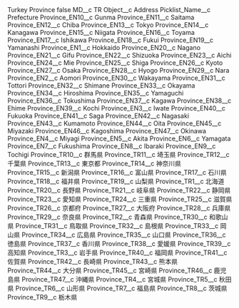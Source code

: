 <?xml version="1.0" encoding="UTF-8"?>
<CustomMetadata xmlns="http://soap.sforce.com/2006/04/metadata" xmlns:xsi="http://www.w3.org/2001/XMLSchema-instance" xmlns:xsd="http://www.w3.org/2001/XMLSchema">
    <label>Turkey Province</label>
    <protected>false</protected>
    <values>
        <field>MD__c</field>
        <value xsi:type="xsd:string">TR</value>
    </values>
    <values>
        <field>Object__c</field>
        <value xsi:type="xsd:string">Address</value>
    </values>
    <values>
        <field>Picklist_Name__c</field>
        <value xsi:type="xsd:string">Prefecture</value>
    </values>
    <values>
        <field>Province_EN10__c</field>
        <value xsi:type="xsd:string">Gunma</value>
    </values>
    <values>
        <field>Province_EN11__c</field>
        <value xsi:type="xsd:string">Saitama</value>
    </values>
    <values>
        <field>Province_EN12__c</field>
        <value xsi:type="xsd:string">Chiba</value>
    </values>
    <values>
        <field>Province_EN13__c</field>
        <value xsi:type="xsd:string">Tokyo</value>
    </values>
    <values>
        <field>Province_EN14__c</field>
        <value xsi:type="xsd:string">Kanagawa</value>
    </values>
    <values>
        <field>Province_EN15__c</field>
        <value xsi:type="xsd:string">Niigata</value>
    </values>
    <values>
        <field>Province_EN16__c</field>
        <value xsi:type="xsd:string">Toyama</value>
    </values>
    <values>
        <field>Province_EN17__c</field>
        <value xsi:type="xsd:string">Ishikawa</value>
    </values>
    <values>
        <field>Province_EN18__c</field>
        <value xsi:type="xsd:string">Fukui</value>
    </values>
    <values>
        <field>Province_EN19__c</field>
        <value xsi:type="xsd:string">Yamanashi</value>
    </values>
    <values>
        <field>Province_EN1__c</field>
        <value xsi:type="xsd:string">Hokkaido</value>
    </values>
    <values>
        <field>Province_EN20__c</field>
        <value xsi:type="xsd:string">Nagano</value>
    </values>
    <values>
        <field>Province_EN21__c</field>
        <value xsi:type="xsd:string">Gifu</value>
    </values>
    <values>
        <field>Province_EN22__c</field>
        <value xsi:type="xsd:string">Shizuoka</value>
    </values>
    <values>
        <field>Province_EN23__c</field>
        <value xsi:type="xsd:string">Aichi</value>
    </values>
    <values>
        <field>Province_EN24__c</field>
        <value xsi:type="xsd:string">Mie</value>
    </values>
    <values>
        <field>Province_EN25__c</field>
        <value xsi:type="xsd:string">Shiga</value>
    </values>
    <values>
        <field>Province_EN26__c</field>
        <value xsi:type="xsd:string">Kyoto</value>
    </values>
    <values>
        <field>Province_EN27__c</field>
        <value xsi:type="xsd:string">Osaka</value>
    </values>
    <values>
        <field>Province_EN28__c</field>
        <value xsi:type="xsd:string">Hyogo</value>
    </values>
    <values>
        <field>Province_EN29__c</field>
        <value xsi:type="xsd:string">Nara</value>
    </values>
    <values>
        <field>Province_EN2__c</field>
        <value xsi:type="xsd:string">Aomori</value>
    </values>
    <values>
        <field>Province_EN30__c</field>
        <value xsi:type="xsd:string">Wakayama</value>
    </values>
    <values>
        <field>Province_EN31__c</field>
        <value xsi:type="xsd:string">Tottori</value>
    </values>
    <values>
        <field>Province_EN32__c</field>
        <value xsi:type="xsd:string">Shimane</value>
    </values>
    <values>
        <field>Province_EN33__c</field>
        <value xsi:type="xsd:string">Okayama</value>
    </values>
    <values>
        <field>Province_EN34__c</field>
        <value xsi:type="xsd:string">Hiroshima</value>
    </values>
    <values>
        <field>Province_EN35__c</field>
        <value xsi:type="xsd:string">Yamaguchi</value>
    </values>
    <values>
        <field>Province_EN36__c</field>
        <value xsi:type="xsd:string">Tokushima</value>
    </values>
    <values>
        <field>Province_EN37__c</field>
        <value xsi:type="xsd:string">Kagawa</value>
    </values>
    <values>
        <field>Province_EN38__c</field>
        <value xsi:type="xsd:string">Ehime</value>
    </values>
    <values>
        <field>Province_EN39__c</field>
        <value xsi:type="xsd:string">Kochi</value>
    </values>
    <values>
        <field>Province_EN3__c</field>
        <value xsi:type="xsd:string">Iwate</value>
    </values>
    <values>
        <field>Province_EN40__c</field>
        <value xsi:type="xsd:string">Fukuoka</value>
    </values>
    <values>
        <field>Province_EN41__c</field>
        <value xsi:type="xsd:string">Saga</value>
    </values>
    <values>
        <field>Province_EN42__c</field>
        <value xsi:type="xsd:string">Nagasaki</value>
    </values>
    <values>
        <field>Province_EN43__c</field>
        <value xsi:type="xsd:string">Kumamoto</value>
    </values>
    <values>
        <field>Province_EN44__c</field>
        <value xsi:type="xsd:string">Oita</value>
    </values>
    <values>
        <field>Province_EN45__c</field>
        <value xsi:type="xsd:string">Miyazaki</value>
    </values>
    <values>
        <field>Province_EN46__c</field>
        <value xsi:type="xsd:string">Kagoshima</value>
    </values>
    <values>
        <field>Province_EN47__c</field>
        <value xsi:type="xsd:string">Okinawa</value>
    </values>
    <values>
        <field>Province_EN4__c</field>
        <value xsi:type="xsd:string">Miyagi</value>
    </values>
    <values>
        <field>Province_EN5__c</field>
        <value xsi:type="xsd:string">Akita</value>
    </values>
    <values>
        <field>Province_EN6__c</field>
        <value xsi:type="xsd:string">Yamagata</value>
    </values>
    <values>
        <field>Province_EN7__c</field>
        <value xsi:type="xsd:string">Fukushima</value>
    </values>
    <values>
        <field>Province_EN8__c</field>
        <value xsi:type="xsd:string">Ibaraki</value>
    </values>
    <values>
        <field>Province_EN9__c</field>
        <value xsi:type="xsd:string">Tochigi</value>
    </values>
    <values>
        <field>Province_TR10__c</field>
        <value xsi:type="xsd:string">群馬県</value>
    </values>
    <values>
        <field>Province_TR11__c</field>
        <value xsi:type="xsd:string">埼玉県</value>
    </values>
    <values>
        <field>Province_TR12__c</field>
        <value xsi:type="xsd:string">千葉県</value>
    </values>
    <values>
        <field>Province_TR13__c</field>
        <value xsi:type="xsd:string">東京都</value>
    </values>
    <values>
        <field>Province_TR14__c</field>
        <value xsi:type="xsd:string">神奈川県</value>
    </values>
    <values>
        <field>Province_TR15__c</field>
        <value xsi:type="xsd:string">新潟県</value>
    </values>
    <values>
        <field>Province_TR16__c</field>
        <value xsi:type="xsd:string">富山県</value>
    </values>
    <values>
        <field>Province_TR17__c</field>
        <value xsi:type="xsd:string">石川県</value>
    </values>
    <values>
        <field>Province_TR18__c</field>
        <value xsi:type="xsd:string">福井県</value>
    </values>
    <values>
        <field>Province_TR19__c</field>
        <value xsi:type="xsd:string">山梨県</value>
    </values>
    <values>
        <field>Province_TR1__c</field>
        <value xsi:type="xsd:string">北海道</value>
    </values>
    <values>
        <field>Province_TR20__c</field>
        <value xsi:type="xsd:string">長野県</value>
    </values>
    <values>
        <field>Province_TR21__c</field>
        <value xsi:type="xsd:string">岐阜県</value>
    </values>
    <values>
        <field>Province_TR22__c</field>
        <value xsi:type="xsd:string">静岡県</value>
    </values>
    <values>
        <field>Province_TR23__c</field>
        <value xsi:type="xsd:string">愛知県</value>
    </values>
    <values>
        <field>Province_TR24__c</field>
        <value xsi:type="xsd:string">三重県</value>
    </values>
    <values>
        <field>Province_TR25__c</field>
        <value xsi:type="xsd:string">滋賀県</value>
    </values>
    <values>
        <field>Province_TR26__c</field>
        <value xsi:type="xsd:string">京都府</value>
    </values>
    <values>
        <field>Province_TR27__c</field>
        <value xsi:type="xsd:string">大阪府</value>
    </values>
    <values>
        <field>Province_TR28__c</field>
        <value xsi:type="xsd:string">兵庫県</value>
    </values>
    <values>
        <field>Province_TR29__c</field>
        <value xsi:type="xsd:string">奈良県</value>
    </values>
    <values>
        <field>Province_TR2__c</field>
        <value xsi:type="xsd:string">青森県</value>
    </values>
    <values>
        <field>Province_TR30__c</field>
        <value xsi:type="xsd:string">和歌山県</value>
    </values>
    <values>
        <field>Province_TR31__c</field>
        <value xsi:type="xsd:string">鳥取県</value>
    </values>
    <values>
        <field>Province_TR32__c</field>
        <value xsi:type="xsd:string">島根県</value>
    </values>
    <values>
        <field>Province_TR33__c</field>
        <value xsi:type="xsd:string">岡山県</value>
    </values>
    <values>
        <field>Province_TR34__c</field>
        <value xsi:type="xsd:string">広島県</value>
    </values>
    <values>
        <field>Province_TR35__c</field>
        <value xsi:type="xsd:string">山口県</value>
    </values>
    <values>
        <field>Province_TR36__c</field>
        <value xsi:type="xsd:string">徳島県</value>
    </values>
    <values>
        <field>Province_TR37__c</field>
        <value xsi:type="xsd:string">香川県</value>
    </values>
    <values>
        <field>Province_TR38__c</field>
        <value xsi:type="xsd:string">愛媛県</value>
    </values>
    <values>
        <field>Province_TR39__c</field>
        <value xsi:type="xsd:string">高知県</value>
    </values>
    <values>
        <field>Province_TR3__c</field>
        <value xsi:type="xsd:string">岩手県</value>
    </values>
    <values>
        <field>Province_TR40__c</field>
        <value xsi:type="xsd:string">福岡県</value>
    </values>
    <values>
        <field>Province_TR41__c</field>
        <value xsi:type="xsd:string">佐賀県</value>
    </values>
    <values>
        <field>Province_TR42__c</field>
        <value xsi:type="xsd:string">長崎県</value>
    </values>
    <values>
        <field>Province_TR43__c</field>
        <value xsi:type="xsd:string">熊本県</value>
    </values>
    <values>
        <field>Province_TR44__c</field>
        <value xsi:type="xsd:string">大分県</value>
    </values>
    <values>
        <field>Province_TR45__c</field>
        <value xsi:type="xsd:string">宮崎県</value>
    </values>
    <values>
        <field>Province_TR46__c</field>
        <value xsi:type="xsd:string">鹿児島県</value>
    </values>
    <values>
        <field>Province_TR47__c</field>
        <value xsi:type="xsd:string">沖縄県</value>
    </values>
    <values>
        <field>Province_TR4__c</field>
        <value xsi:type="xsd:string">宮城県</value>
    </values>
    <values>
        <field>Province_TR5__c</field>
        <value xsi:type="xsd:string">秋田県</value>
    </values>
    <values>
        <field>Province_TR6__c</field>
        <value xsi:type="xsd:string">山形県</value>
    </values>
    <values>
        <field>Province_TR7__c</field>
        <value xsi:type="xsd:string">福島県</value>
    </values>
    <values>
        <field>Province_TR8__c</field>
        <value xsi:type="xsd:string">茨城県</value>
    </values>
    <values>
        <field>Province_TR9__c</field>
        <value xsi:type="xsd:string">栃木県</value>
    </values>
</CustomMetadata>
